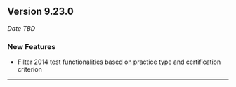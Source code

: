 
## Version 9.23.0
_Date TBD_

### New Features
* Filter 2014 test functionalities based on practice type and certification criterion

---

